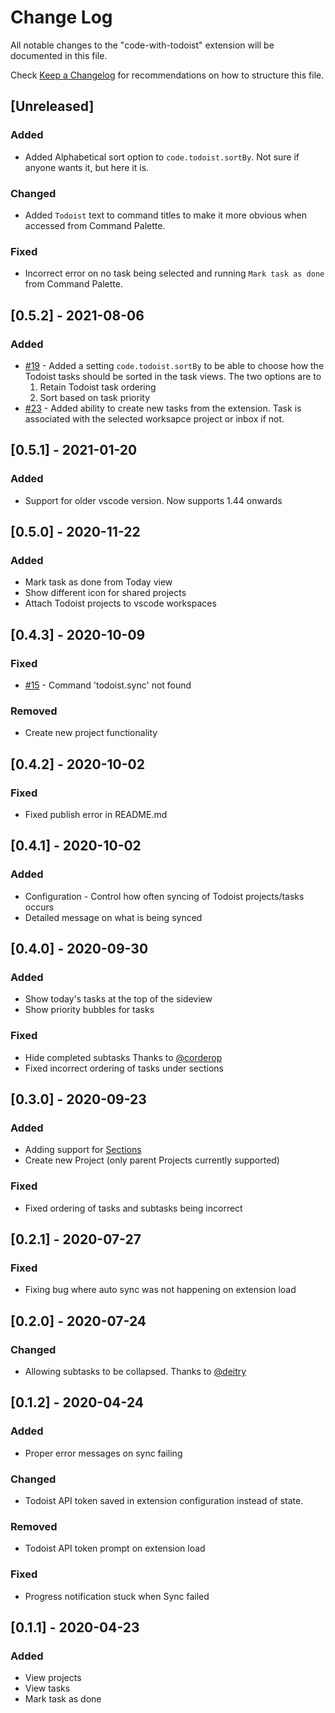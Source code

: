 # Change Log

All notable changes to the "code-with-todoist" extension will be documented in this file.

Check [Keep a Changelog](http://keepachangelog.com/) for recommendations on how to structure this file.

## [Unreleased]

### Added
* Added Alphabetical sort option to `code.todoist.sortBy`. Not sure if anyone wants it, but here it is.

### Changed
* Added `Todoist` text to command titles to make it more obvious when accessed from Command Palette. 

### Fixed
* Incorrect error on no task being selected and running `Mark task as done` from Command Palette.

## [0.5.2] - 2021-08-06

### Added
* [#19](https://github.com/spoon611/code-with-todoist/issues/19) - Added a setting `code.todoist.sortBy` to be able to choose how the Todoist tasks should be sorted in the task views. The two options are to
    1. Retain Todoist task ordering
    2. Sort based on task priority
* [#23](https://github.com/spoon611/code-with-todoist/issues/23) - Added ability to create new tasks from the extension. Task is associated with the selected worksapce project or inbox if not.

## [0.5.1] - 2021-01-20

### Added
* Support for older vscode version. Now supports 1.44 onwards

## [0.5.0] - 2020-11-22

### Added
* Mark task as done from Today view
* Show different icon for shared projects
* Attach Todoist projects to vscode workspaces


## [0.4.3] - 2020-10-09

### Fixed
* [#15](https://github.com/spoon611/code-with-todoist/issues/15) - Command 'todoist.sync' not found 

### Removed
* Create new project functionality

## [0.4.2] - 2020-10-02

### Fixed
* Fixed publish error in README.md 

## [0.4.1] - 2020-10-02

### Added
* Configuration - Control how often syncing of Todoist projects/tasks occurs
* Detailed message on what is being synced


## [0.4.0] - 2020-09-30

### Added
* Show today's tasks at the top of the sideview
* Show priority bubbles for tasks

### Fixed
* Hide completed subtasks Thanks to [@corderop](https://github.com/corderop)
* Fixed incorrect ordering of tasks under sections 

## [0.3.0] - 2020-09-23

### Added
* Adding support for [Sections](https://get.todoist.help/hc/en-us/articles/360003788739-Sections)
* Create new Project (only parent Projects currently supported)

### Fixed
* Fixed ordering of tasks and subtasks being incorrect

## [0.2.1] - 2020-07-27

### Fixed
* Fixing bug where auto sync was not happening on extension load

## [0.2.0] - 2020-07-24

### Changed 
* Allowing subtasks to be collapsed. Thanks to [@deitry](https://github.com/deitry)

## [0.1.2] - 2020-04-24

### Added
* Proper error messages on sync failing

### Changed
* Todoist API token saved in extension configuration instead of state. 

### Removed
* Todoist API token prompt on extension load

### Fixed
* Progress notification stuck when Sync failed


## [0.1.1] - 2020-04-23 

### Added
* View projects
* View tasks
* Mark task as done